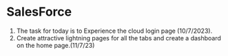 # SalesForce

1. The task for today is to Experience the cloud login page (10/7/2023).
2. Create attractive lightning pages for all the tabs and create a dashboard on the home page.(11/7/23)



